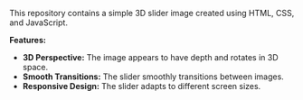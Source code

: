 This repository contains a simple 3D slider image created using HTML, CSS, and JavaScript.

**Features:**

* **3D Perspective:** The image appears to have depth and rotates in 3D space.
* **Smooth Transitions:** The slider smoothly transitions between images.
* **Responsive Design:** The slider adapts to different screen sizes.
